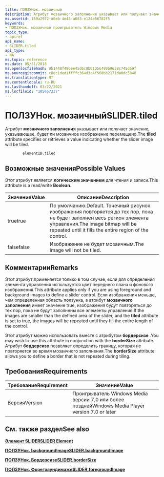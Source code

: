 ```yaml
---
title: ПОЛЗУНок. мозаичный
description: Атрибут мозаичного заполнения указывает или получает значение, указывающее, будет ли мозаичное изображение перемещено.
ms.assetid: 159a2972-a0eb-4e43-a083-e124e56782f5
keywords:
- ПОЛЗУНок. мозаичный проигрыватель Windows Media
topic_type:
- apiref
api_name:
- SLIDER.tiled
api_type:
- NA
ms.topic: reference
ms.date: 05/31/2018
ms.openlocfilehash: 9b1448f496ee45d6c8b01356499b9628c745d69f
ms.sourcegitcommit: c8ec1ded1ffffc364d3c4f560bb2171da0dc5040
ms.translationtype: MT
ms.contentlocale: ru-RU
ms.lasthandoff: 03/22/2021
ms.locfileid: "105657337"
---
```

# <a name="slidertiled"></a><span data-ttu-id="61fa1-104">ПОЛЗУНок. мозаичный</span><span class="sxs-lookup"><span data-stu-id="61fa1-104">SLIDER.tiled</span></span>

<span data-ttu-id="61fa1-105">Атрибут **мозаичного заполнения** указывает или получает значение, указывающее, будет ли мозаичное изображение перемещено.</span><span class="sxs-lookup"><span data-stu-id="61fa1-105">The **tiled** attribute specifies or retrieves a value indicating whether the slider image will be tiled.</span></span>

``` syntax
        elementID.tiled
```

## <a name="possible-values"></a><span data-ttu-id="61fa1-106">Возможные значения</span><span class="sxs-lookup"><span data-stu-id="61fa1-106">Possible Values</span></span>

<span data-ttu-id="61fa1-107">Этот атрибут является **логическим значением** для чтения и записи.</span><span class="sxs-lookup"><span data-stu-id="61fa1-107">This attribute is a read/write **Boolean**.</span></span>



| <span data-ttu-id="61fa1-108">Значение</span><span class="sxs-lookup"><span data-stu-id="61fa1-108">Value</span></span> | <span data-ttu-id="61fa1-109">Описание</span><span class="sxs-lookup"><span data-stu-id="61fa1-109">Description</span></span>                                                                                 |
|-------|---------------------------------------------------------------------------------------------|
| <span data-ttu-id="61fa1-110">true</span><span class="sxs-lookup"><span data-stu-id="61fa1-110">true</span></span>  | <span data-ttu-id="61fa1-111">По умолчанию.</span><span class="sxs-lookup"><span data-stu-id="61fa1-111">Default.</span></span> <span data-ttu-id="61fa1-112">Точечный рисунок изображения повторяется до тех пор, пока не будет заполнен весь регион элемента управления.</span><span class="sxs-lookup"><span data-stu-id="61fa1-112">The image bitmap will be repeated until it fills the entire region of the control.</span></span> |
| <span data-ttu-id="61fa1-113">false</span><span class="sxs-lookup"><span data-stu-id="61fa1-113">false</span></span> | <span data-ttu-id="61fa1-114">Изображение не будет мозаичным.</span><span class="sxs-lookup"><span data-stu-id="61fa1-114">The image will not be tiled.</span></span>                                                                |



 

## <a name="remarks"></a><span data-ttu-id="61fa1-115">Комментарии</span><span class="sxs-lookup"><span data-stu-id="61fa1-115">Remarks</span></span>

<span data-ttu-id="61fa1-116">Этот атрибут применяется только в том случае, если для определения элемента управления используется цвет переднего плана и фонового изображения.</span><span class="sxs-lookup"><span data-stu-id="61fa1-116">This attribute applies only if you are using foreground and background images to define a slider control.</span></span> <span data-ttu-id="61fa1-117">Если изображения меньше, чем определенная область ползунка, а атрибут **мозаичного заполнения** имеет значение true, изображения будут повторяться до тех пор, пока не будут заполнены все элементы управления.</span><span class="sxs-lookup"><span data-stu-id="61fa1-117">If the images are smaller than the defined area of the slider, and the **tiled** attribute is set to true, the images will be repeated until they fill the entire length of the control.</span></span>

<span data-ttu-id="61fa1-118">Этот атрибут можно использовать вместе с атрибутом **бордерсизе** .</span><span class="sxs-lookup"><span data-stu-id="61fa1-118">You may wish to use this attribute in conjunction with the **borderSize** attribute.</span></span> <span data-ttu-id="61fa1-119">Атрибут **бордерсизе** позволяет определить границу, которая не повторяется во время мозаичного заполнения.</span><span class="sxs-lookup"><span data-stu-id="61fa1-119">The **borderSize** attribute allows you to define a border that is not repeated during tiling.</span></span>

## <a name="requirements"></a><span data-ttu-id="61fa1-120">Требования</span><span class="sxs-lookup"><span data-stu-id="61fa1-120">Requirements</span></span>



| <span data-ttu-id="61fa1-121">Требование</span><span class="sxs-lookup"><span data-stu-id="61fa1-121">Requirement</span></span> | <span data-ttu-id="61fa1-122">Значение</span><span class="sxs-lookup"><span data-stu-id="61fa1-122">Value</span></span> |
|--------------------|------------------------------------------------------|
| <span data-ttu-id="61fa1-123">Версия</span><span class="sxs-lookup"><span data-stu-id="61fa1-123">Version</span></span><br/> | <span data-ttu-id="61fa1-124">Проигрыватель Windows Media версии 7,0 или более поздней</span><span class="sxs-lookup"><span data-stu-id="61fa1-124">Windows Media Player version 7.0 or later</span></span><br/> |



## <a name="see-also"></a><span data-ttu-id="61fa1-125">См. также раздел</span><span class="sxs-lookup"><span data-stu-id="61fa1-125">See also</span></span>

<dl> <dt>

[<span data-ttu-id="61fa1-126">**Элемент SLIDER**</span><span class="sxs-lookup"><span data-stu-id="61fa1-126">**SLIDER Element**</span></span>](slider-element.md)
</dt> <dt>

[<span data-ttu-id="61fa1-127">**ПОЛЗУНок. backgroundImage**</span><span class="sxs-lookup"><span data-stu-id="61fa1-127">**SLIDER.backgroundImage**</span></span>](slider-backgroundimage.md)
</dt> <dt>

[<span data-ttu-id="61fa1-128">**ПОЛЗУНок. Бордерсизе**</span><span class="sxs-lookup"><span data-stu-id="61fa1-128">**SLIDER.borderSize**</span></span>](slider-bordersize.md)
</dt> <dt>

[<span data-ttu-id="61fa1-129">**ПОЛЗУНок. Фореграундимаже**</span><span class="sxs-lookup"><span data-stu-id="61fa1-129">**SLIDER.foregroundImage**</span></span>](slider-foregroundimage.md)
</dt> </dl>

 

 





